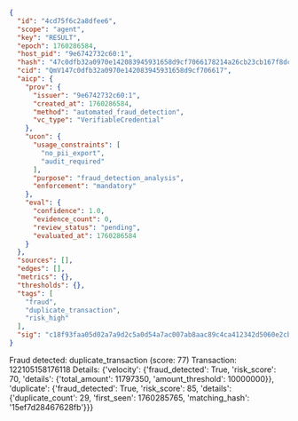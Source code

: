 ```json
{
  "id": "4cd75f6c2a8dfee6",
  "scope": "agent",
  "key": "RESULT",
  "epoch": 1760286584,
  "host_pid": "9e6742732c60:1",
  "hash": "47c0dfb32a0970e142083945931658d9cf7066178214a26cb23cb167f8dc079b",
  "cid": "QmV147c0dfb32a0970e142083945931658d9cf706617",
  "aicp": {
    "prov": {
      "issuer": "9e6742732c60:1",
      "created_at": 1760286584,
      "method": "automated_fraud_detection",
      "vc_type": "VerifiableCredential"
    },
    "ucon": {
      "usage_constraints": [
        "no_pii_export",
        "audit_required"
      ],
      "purpose": "fraud_detection_analysis",
      "enforcement": "mandatory"
    },
    "eval": {
      "confidence": 1.0,
      "evidence_count": 0,
      "review_status": "pending",
      "evaluated_at": 1760286584
    }
  },
  "sources": [],
  "edges": [],
  "metrics": {},
  "thresholds": {},
  "tags": [
    "fraud",
    "duplicate_transaction",
    "risk_high"
  ],
  "sig": "c18f93faa05d02a7a9d2c5a0d54a7ac007ab8aac89c4ca412342d5060e2cb9cd"
}
```

Fraud detected: duplicate_transaction (score: 77)
Transaction: 122105158176118
Details: {'velocity': {'fraud_detected': True, 'risk_score': 70, 'details': {'total_amount': 11797350, 'amount_threshold': 10000000}}, 'duplicate': {'fraud_detected': True, 'risk_score': 85, 'details': {'duplicate_count': 29, 'first_seen': 1760285765, 'matching_hash': '15ef7d28467628fb'}}}